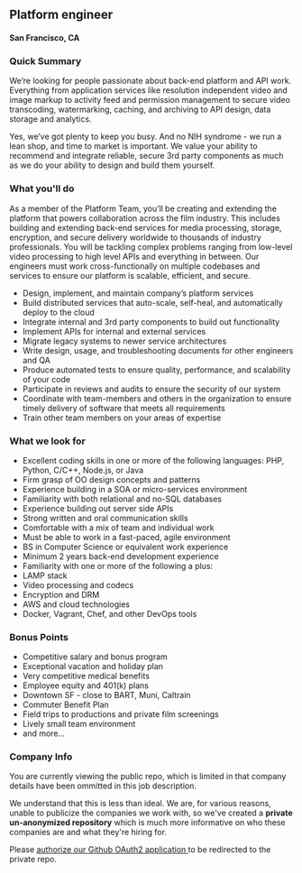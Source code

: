 ## Platform engineer
#### San Francisco, CA

### Quick Summary
We’re looking for people passionate about back-end platform and API work. Everything from application services like resolution independent video and image markup to activity feed and permission management to secure video transcoding, watermarking, caching, and archiving to API design, data storage and analytics.

Yes, we’ve got plenty to keep you busy.  And no NIH syndrome - we run a lean shop, and time to market is important.  We value your ability to recommend and integrate reliable, secure 3rd party components as much as we do your ability to design and build them yourself.

### What you'll do
As a member of the Platform Team, you’ll be creating and extending the platform that powers collaboration across the film industry. This includes building and extending back-end services for media processing, storage, encryption, and secure delivery worldwide to thousands of industry professionals. You will be tackling complex problems ranging from low-level video processing to high level APIs and everything in between. Our engineers must work cross-functionally on multiple codebases and services to ensure our platform is scalable, efficient, and secure.

+	Design, implement, and maintain company’s platform services
+	Build distributed services that auto-scale, self-heal, and automatically deploy to the cloud
+	Integrate internal and 3rd party components to build out functionality
+	Implement APIs for internal and external services
+	Migrate legacy systems to newer service architectures
+	Write design, usage, and troubleshooting documents for other engineers and QA
+	Produce automated tests to ensure quality, performance, and scalability of your code
+	Participate in reviews and audits to ensure the security of our system
+	Coordinate with team-members and others in the organization to ensure timely delivery of software that meets all requirements
+	Train other team members on your areas of expertise

### What we look for
+	Excellent coding skills in one or more of the following languages: PHP, Python, C/C++, Node.js, or Java
+	Firm grasp of OO design concepts and patterns
+	Experience building in a SOA or micro-services environment
+	Familiarity with both relational and no-SQL databases
+	Experience building out server side APIs
+	Strong written and oral communication skills
+	Comfortable with a mix of team and individual work
+	Must be able to work in a fast-paced, agile environment
+	BS in Computer Science or equivalent work experience
+	Minimum 2 years back-end development experience
+	Familiarity with one or more of the following a plus:
+	LAMP stack
+	Video processing and codecs
+	Encryption and DRM
+	AWS and cloud technologies
+	Docker, Vagrant, Chef, and other DevOps tools

### Bonus Points
+	Competitive salary and bonus program
+	Exceptional vacation and holiday plan
+	Very competitive medical benefits
+	Employee equity and 401(k) plans
+	Downtown SF - close to BART, Muni, Caltrain
+	Commuter Benefit Plan
+	Field trips to productions and private film screenings
+	Lively small team environment
+	and more...

### Company Info
You are currently viewing the public repo, which is limited in that company details have been ommitted in this job description.  
    
We understand that this is less than ideal.  We are, for various reasons, unable to publicize the companies we work with, so we've
created a **private un-anonymized repository** which is much more informative on who these companies are and what they're hiring for.  
    
Please [authorize our Github OAuth2 application ](http://localhost:3000/users/auth/github?job_id=uelyifn5c3rlbxm-platform-engineer) to be redirected to the private repo.
